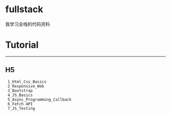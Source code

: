 # fullstack
我学习全栈的代码资料

# Tutorial
---
## H5
	 1_Html_Css_Basics
     2_Responsive_Web
     3_Bootstrap
     4_JS_Basics
     5_Async_Programming_Callback
     6_Fetch API
     7_JS_Testing

